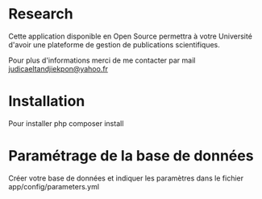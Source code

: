 # Research
Cette application disponible en Open Source permettra à votre Université d'avoir une plateforme de gestion de publications scientifiques. 

Pour plus d'informations merci de me contacter par mail judicaeltandjiekpon@yahoo.fr

# Installation
Pour installer php composer install

# Paramétrage de la base de données

Créer votre base de données et indiquer les paramètres dans le fichier app/config/parameters.yml

